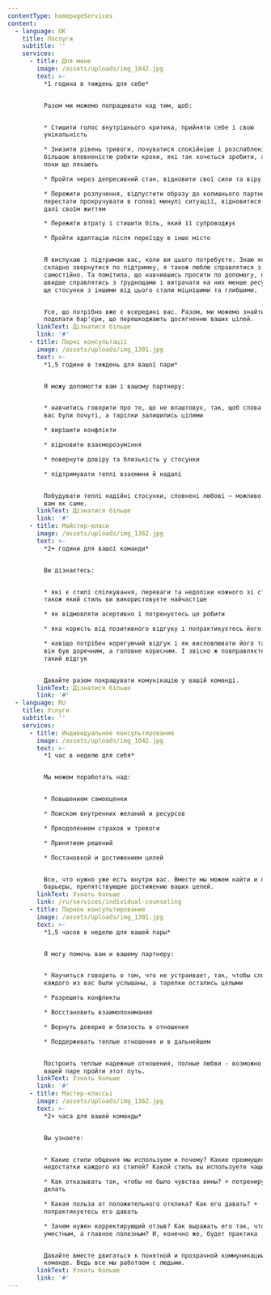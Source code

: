 ```yaml
---
contentType: homepageServices
content:
  - language: UK
    title: Послуги
    subtitle: ''
    services:
      - title: Для мене
        image: /assets/uploads/img_1042.jpg
        text: >-
          *1 година в тиждень для себе*


          Разом ми можемо попрацювати над тим, щоб:


          * Стишити голос внутрішнього критика, прийняти себе і свою
          унікальність

          * Знизити рівень тривоги, почуватися спокійніше і розслабленіше та з
          більшою впевненістю робити кроки, які так хочеться зробити, але вони
          поки що лякають

          * Пройти через депресивний стан, відновити свої сили та віру в себе

          * Пережити розлучення, відпустити образу до колишнього партнера,
          перестати прокручувати в голові минулі ситуації, відновитися і жити
          далі своїм життям

          * Пережити втрату і стишити біль, який її супроводжує

          * Пройти адаптацію після переїзду в інше місто


          Я вислухаю і підтримаю вас, коли ви цього потребуєте. Знаю як іноді
          складно звернутися по підтримку, я також люблю справлятися з усім
          самостійно. Та помітила, що навчившись просити по допомогу, почала
          швидше справлятись з труднощами і витрачати на них менше ресурсів. А
          ще стосунки з іншими від цього стали міцнішими та глибшими.


          Усе, що потрібно вже є всередині вас. Разом, ми можемо знайти та
          подолати бар'єри, що перешкоджають досягненню ваших цілей.
        linkText: Дізнатися більше
        link: '#'
      - title: Парні консультації
        image: /assets/uploads/img_1301.jpg
        text: >-
          *1,5 години в тиждень для вашої пари*


          Я можу допомогти вам і вашому партнеру:


          * навчитись говорити про те, що не влаштовує, так, щоб слова кожного з
          вас були почуті, а тарілки залишились цілими

          * вирішити конфлікти

          * відновити взаєморозуміння

          * повернути довіру та близькість у стосунки

          * підтримувати теплі взаємини й надалі


          Побудувати теплі надійні стосунки, сповнені любові – можливо. Я покажу
          вам як саме.
        linkText: Дізнатися більше
        link: '#'
      - title: Майстер-класи
        image: /assets/uploads/img_1362.jpg
        text: >-
          *2+ години для вашої команди*


          Ви дізнаєтесь:


          * які є стилі спілкування, переваги та недоліки кожного зі стилів. А
          також який стиль ви використовуєте найчастіше

          * як відмовляти асертивно і потренуєтесь це робити

          * яка користь від позитивного відгуку і попрактикуєтесь його давати

          * навіщо потрібен корегуючий відгук і як висловлювати його так, щоб
          він був доречним, а головне корисним. І звісно ж повправляєтесь давати
          такий відгук


          Давайте разом покращувати комунікацію у вашій команді.
        linkText: Дізнатися більше
        link: '#'
  - language: RU
    title: Услуги
    subtitle: ''
    services:
      - title: Индивидуальное консультирование
        image: /assets/uploads/img_1042.jpg
        text: >-
          *1 час в неделю для себя*


          Мы можем поработать над:


          * Повышением самооценки

          * Поиском внутренних желаний и ресурсов

          * Преодолением страхов и тревоги

          * Принятием решений

          * Постановкой и достижением целей


          Все, что нужно уже есть внутри вас. Вместе мы можем найти и преодолеть
          барьеры, препятствующие достижению ваших целей.
        linkText: Узнать больше
        link: /ru/services/individual-counseling
      - title: Парное консультирование
        image: /assets/uploads/img_1301.jpg
        text: >-
          *1,5 часов в неделю для вашей пары*


          Я могу помочь вам и вашему партнеру:


          * Научиться говорить о том, что не устраивает, так, чтобы слова
          каждого из вас были услышаны, а тарелки остались целыми

          * Разрешить конфликты

          * Восстановить взаимопонимание

          * Вернуть доверие и близость в отношения

          * Поддерживать теплые отношения и в дальнейшем


          Построить теплые надежные отношения, полные любви - возможно. Я помогу
          вашей паре пройти этот путь.
        linkText: Узнать больше
        link: '#'
      - title: Мастер-классьі
        image: /assets/uploads/img_1362.jpg
        text: >-
          *2+ часа для вашей команды*


          Вы узнаете: 


          * Какие стили общения мы используем и почему? Какие преимущества и
          недостатки каждого из стилей? Какой стиль вы используете чаще всего?

          * Как отказывать так, чтобы не было чувства вины? + потренируетесь это
          делать

          * Какая польза от положительного отклика? Как его давать? +
          попрактикуетесь его давать

          * Зачем нужен корректирующий отзыв? Как выражать его так, чтобы он был
          уместным, а главное полезным? И, конечно же, будет практика


          Давайте вместе двигаться к понятной и прозрачной коммуникации в вашей
          команде. Ведь все мы работаем с людьми.
        linkText: Узнать больше
        link: '#'
---
```

